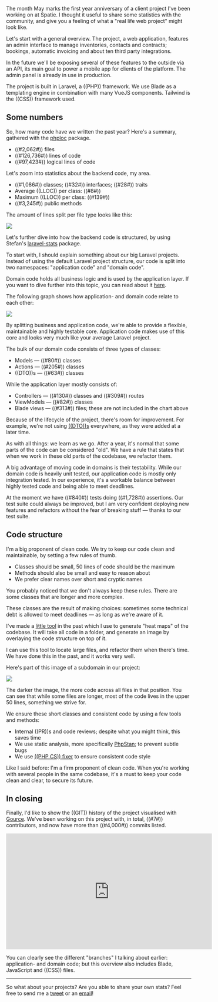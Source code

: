 The month May marks the first year anniversary of a client project I've been working on at Spatie.
I thought it useful to share some statistics with the community,
and give you a feeling of what a "real life web project" might look like.

Let's start with a general overview.
The project, a web application, features an admin interface to manage inventories, contacts and contracts;
bookings, automatic invoicing and about ten third party integrations.

In the future we'll be exposing several of these features to the outside via an API,
its main goal to power a mobile app for clients of the platform.
The admin panel is already in use in production.

The project is built in Laravel, a ((PHP)) framework.
We use Blade as a templating engine in combination with many VueJS components.
Tailwind is the ((CSS)) framework used.

## Some numbers

So, how many code have we written the past year? Here's a summary, 
gathered with the [phploc](*https://github.com/sebastianbergmann/phploc) package.

- ((#2,062#)) files
- ((#126,736#)) lines of code
- ((#97,423#)) logical lines of code

Let's zoom into statistics about the backend code, my area. 

- ((#1,086#)) classes; ((#32#)) interfaces; ((#28#)) traits
- Average ((LLOC)) per class: ((#8#))
- Maximum ((LLOC)) per class: ((#139#))
- ((#3,245#)) public methods

The amount of lines split per file type looks like this:

![](/resources/img/blog/project-stats/loc.png) 

Let's further dive into how the backend code is structured, 
by using Stefan's [laravel-stats](*https://github.com/stefanzweifel/laravel-stats) package.

To start with, I should explain something about our big Laravel projects. 
Instead of using the default Laravel project structure, our code is split into two namespaces: 
"application code" and "domain code". 

Domain code holds all business logic and is used by the application layer. 
If you want to dive further into this topic, you can read about it [here](*/blog/organise-by-domain).

The following graph shows how application- and domain code relate to each other:

![](/resources/img/blog/project-stats/domain-v-application.png)
 
By splitting business and application code, 
we're able to provide a flexible, maintainable and highly testable core.
Application code makes use of this core and looks very much like your average Laravel project. 
 
 The bulk of our domain code consists of three types of classes:
 
 - Models — ((#80#)) classes
 - Actions — ((#205#)) classes
 - ((DTO))s — ((#63#)) classes
 
 While the application layer mostly consists of:

- Controllers — ((#130#)) classes and ((#309#)) routes
- ViewModels — ((#82#)) classes
- Blade views — ((#313#)) files; these are not included in the chart above

Because of the lifecycle of the project, there's room for improvement. 
For example, we're not using [((DTO))s](*https://stitcher.io/blog/structuring-unstructured-data) everywhere, 
as they were added at a later time.

As with all things: we learn as we go. 
After a year, it's normal that some parts of the code can be considered "old".
We have a rule that states that when we work in these old parts of the codebase, we refactor them.

A big advantage of moving code in domains is their testability. 
While our domain code is heavily unit tested, our application code is mostly only integration tested. 
In our experience, it's a workable balance between highly tested code and being able to meet deadlines. 

At the moment we have ((#840#)) tests doing ((#1,728#)) assertions. 
Our test suite could always be improved, 
but I am very confident deploying new features and refactors without the fear of breaking stuff — thanks to our test suite.

## Code structure

I'm a big proponent of clean code. 
We try to keep our code clean and maintainable, by setting a few rules of thumb.

- Classes should be small, 50 lines of code should be the maximum
- Methods should also be small and easy to reason about
- We prefer clear names over short and cryptic names

You probably noticed that we don't always keep these rules. 
There are some classes that are longer and more complex. 

These classes are the result of making choices: 
sometimes some technical debt is allowed to meet deadlines — as long as we're aware of it.

I've made a [little tool](*https://github.com/spatie/code-outliner) in the past which I use to generate "heat maps" of the codebase.
It will take all code in a folder, and generate an image by overlaying the code structure on top of it.

I can use this tool to locate large files, and refactor them when there's time. 
We have done this in the past, and it works very well.

Here's part of this image of a subdomain in our project:

![](/resources/img/blog/project-stats/outline.png) 

The darker the image, the more code across all files in that position.
You can see that while some files are longer, most of the code lives in the upper 50 lines, 
something we strive for.

We ensure these short classes and consistent code by using a few tools and methods:

- Internal ((PR))s and code reviews; despite what you might think, this saves time
- We use static analysis, more specifically [PhpStan](*https://github.com/phpstan/phpstan); 
to prevent subtle bugs 
- We use [((PHP CS)) fixer](*https://github.com/FriendsOfPHP/PHP-CS-Fixer) to ensure consistent code style

Like I said before: I'm a firm proponent of clean code. 
When you're working with several people in the same codebase, 
it's a must to keep your code clean and clear, to secure its future. 

## In closing

Finally, I'd like to show the ((GIT)) history of the project visualised with [Gource](*https://gource.io/).
We've been working on this project with, in total, ((#7#)) contributors, and now have more than ((#4,000#)) commits listed.

<p>
    <iframe width="560" height="315" src="https://www.youtube.com/embed/KkgAnOklQ7w" frameborder="0" allow="accelerometer; autoplay; encrypted-media; gyroscope; picture-in-picture" allowfullscreen></iframe>
</p>

You can clearly see the different "branches" I talking about earlier: application- and domain code; 
but this overview also includes Blade, JavaScript and ((CSS)) files.

---

So what about your projects? Are you able to share your own stats? 
Feel free to send me a [tweet](*https://twitter.com/brendt_gd) or an [email](mailto:brendt@stitcher.io)!
